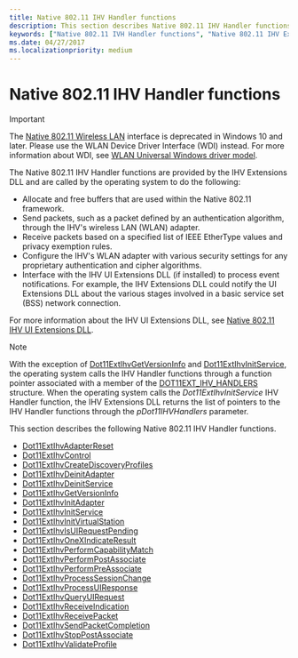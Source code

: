 ```yaml
---
title: Native 802.11 IHV Handler functions
description: This section describes Native 802.11 IHV Handler functions for the Native 802.11 IHV Extensions DLL
keywords: ["Native 802.11 IVH Handler functions", "Native 802.11 IHV Extensions DLL Handler Functions", "WDK Native 802.11 IVH Handler functions"]
ms.date: 04/27/2017
ms.localizationpriority: medium
---
```


# Native 802.11 IHV Handler functions

>[!IMPORTANT]
> The [Native 802.11 Wireless LAN](/previous-versions/windows/hardware/wireless/native-802-11-wireless-lan4) interface is deprecated in Windows 10 and later. Please use the WLAN Device Driver Interface (WDI) instead. For more information about WDI, see [WLAN Universal Windows driver model](./wdi-miniport-driver-design-guide.md).

The Native 802.11 IHV Handler functions are provided by the IHV Extensions DLL and are called by the operating system to do the following:

- Allocate and free buffers that are used within the Native 802.11 framework.
- Send packets, such as a packet defined by an authentication algorithm, through the IHV's wireless LAN (WLAN) adapter.
- Receive packets based on a specified list of IEEE EtherType values and privacy exemption rules.
- Configure the IHV's WLAN adapter with various security settings for any proprietary authentication and cipher algorithms.
- Interface with the IHV UI Extensions DLL (if installed) to process event notifications. For example, the IHV Extensions DLL could notify the UI Extensions DLL about the various stages involved in a basic service set (BSS) network connection. 

For more information about the IHV UI Extensions DLL, see [Native 802.11 IHV UI Extensions DLL](native-802-11-ihv-ui-extensions-dll2.md).

> [!NOTE]
> With the exception of [Dot11ExtIhvGetVersionInfo](/windows-hardware/drivers/ddi/wlanihv/nc-wlanihv-dot11extihv_get_version_info) and [Dot11ExtIhvInitService](/windows-hardware/drivers/ddi/wlanihv/nc-wlanihv-dot11extihv_init_service), the operating system calls the IHV Handler functions through a function pointer associated with a member of the [DOT11EXT_IHV_HANDLERS](/windows-hardware/drivers/ddi/wlanihv/ns-wlanihv-_dot11ext_ihv_handlers) structure. When the operating system calls the *Dot11ExtIhvInitService* IHV Handler function, the IHV Extensions DLL returns the list of pointers to the IHV Handler functions through the *pDot11IHVHandlers* parameter.

This section describes the following Native 802.11 IHV Handler functions.

- [Dot11ExtIhvAdapterReset](/windows-hardware/drivers/ddi/wlanihv/nc-wlanihv-dot11extihv_adapter_reset)
- [Dot11ExtIhvControl](/windows-hardware/drivers/ddi/wlanihv/nc-wlanihv-dot11extihv_control)
- [Dot11ExtIhvCreateDiscoveryProfiles](/windows-hardware/drivers/ddi/wlanihv/nc-wlanihv-dot11extihv_create_discovery_profiles)
- [Dot11ExtIhvDeinitAdapter](/windows-hardware/drivers/ddi/wlanihv/nc-wlanihv-dot11extihv_deinit_adapter)
- [Dot11ExtIhvDeinitService](/windows-hardware/drivers/ddi/wlanihv/nc-wlanihv-dot11extihv_deinit_service)
- [Dot11ExtIhvGetVersionInfo](/windows-hardware/drivers/ddi/wlanihv/nc-wlanihv-dot11extihv_get_version_info)
- [Dot11ExtIhvInitAdapter](/windows-hardware/drivers/ddi/wlanihv/nc-wlanihv-dot11extihv_init_adapter)
- [Dot11ExtIhvInitService](/windows-hardware/drivers/ddi/wlanihv/nc-wlanihv-dot11extihv_init_service)
- [Dot11ExtIhvInitVirtualStation](/windows-hardware/drivers/ddi/wlanihv/nc-wlanihv-dot11extihv_init_virtual_station)
- [Dot11ExtIhvIsUIRequestPending](/windows-hardware/drivers/ddi/wlanihv/nc-wlanihv-dot11extihv_is_ui_request_pending)
- [Dot11ExtIhvOneXIndicateResult](/windows-hardware/drivers/ddi/wlanihv/nc-wlanihv-dot11extihv_onex_indicate_result)
- [Dot11ExtIhvPerformCapabilityMatch](/windows-hardware/drivers/ddi/wlanihv/nc-wlanihv-dot11extihv_perform_capability_match)
- [Dot11ExtIhvPerformPostAssociate](/windows-hardware/drivers/ddi/wlanihv/nc-wlanihv-dot11extihv_perform_post_associate)
- [Dot11ExtIhvPerformPreAssociate](/windows-hardware/drivers/ddi/wlanihv/nc-wlanihv-dot11extihv_perform_pre_associate)
- [Dot11ExtIhvProcessSessionChange](/windows-hardware/drivers/ddi/wlanihv/nc-wlanihv-dot11extihv_process_session_change)
- [Dot11ExtIhvProcessUIResponse](/windows-hardware/drivers/ddi/wlanihv/nc-wlanihv-dot11extihv_process_ui_response)
- [Dot11ExtIhvQueryUIRequest](/windows-hardware/drivers/ddi/wlanihv/nc-wlanihv-dot11extihv_query_ui_request)
- [Dot11ExtIhvReceiveIndication](/windows-hardware/drivers/ddi/wlanihv/nc-wlanihv-dot11extihv_receive_indication)
- [Dot11ExtIhvReceivePacket](/windows-hardware/drivers/ddi/wlanihv/nc-wlanihv-dot11extihv_receive_packet)
- [Dot11ExtIhvSendPacketCompletion](/windows-hardware/drivers/ddi/wlanihv/nc-wlanihv-dot11extihv_send_packet_completion)
- [Dot11ExtIhvStopPostAssociate](/windows-hardware/drivers/ddi/wlanihv/nc-wlanihv-dot11extihv_stop_post_associate)
- [Dot11ExtIhvValidateProfile](/windows-hardware/drivers/ddi/wlanihv/nc-wlanihv-dot11extihv_validate_profile)
